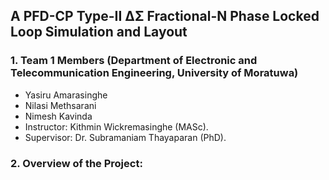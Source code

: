 ## A PFD-CP Type-II ∆Σ Fractional-N Phase Locked Loop Simulation and Layout

### 1. Team 1 Members (Department of Electronic and Telecommunication Engineering, University of Moratuwa)

- Yasiru Amarasinghe
- Nilasi Methsarani
- Nimesh Kavinda
- Instructor: Kithmin Wickremasinghe (MASc).
- Supervisor: Dr. Subramaniam Thayaparan (PhD).

### 2. Overview of the Project:
